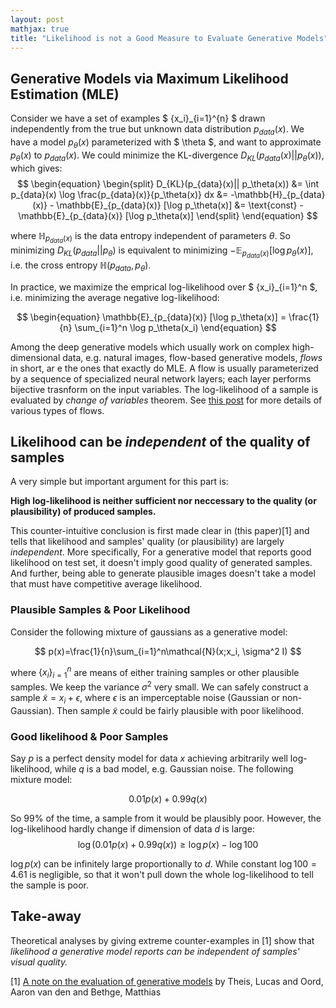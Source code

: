 ```yaml
---
layout: post
mathjax: true
title: "Likelihood is not a Good Measure to Evaluate Generative Models"
---
```


## Generative Models via Maximum Likelihood Estimation (MLE)

Consider we have a set of examples $ \{x_i\}_{i=1}^{n} $ drawn independently from the true but unknown data distribution
 $p_{data}(x)$. We have a model $p_{\theta}(x)$ parameterized with $ \theta $,
  and want to approximate $p_\theta(x)$ to $p_{data}(x)$.
    We could minimize the KL-divergence $D_{KL}(p_{data}(x)|| p_\theta(x))$, which gives:
$$
\begin{equation}
\begin{split}
D_{KL}(p_{data}(x)|| p_\theta(x)) &= \int p_{data}(x) \log \frac{p_{data}(x)}{p_\theta(x)} dx
&= -\mathbb{H}_{p_{data}(x)} - \mathbb{E}_{p_{data}(x)} [\log p_\theta(x)]
&= \text{const} -  \mathbb{E}_{p_{data}(x)} [\log p_\theta(x)]
\end{split}
\end{equation}
$$

where $\mathbb{H}_{p_{data}(x)}$ is the data entropy independent of parameters $\theta$.
  So minimizing $D_{KL}(p_{data}|| p_\theta)$ is equivalent to minimizing 
   $-\mathbb{E}_{p_{data}(x)} [\log p_\theta(x)]$, i.e. the cross entropy $\mathbb{H}(p_{data}, p_\theta)$.  

In practice, we maximize the emprical log-likelihood over $ \{x_i\}_{i=1}^n $, i.e. minimizing the average negative log-likelihood:

$$
\begin{equation}
\mathbb{E}_{p_{data}(x)} [\log p_\theta(x)] = \frac{1}{n} \sum_{i=1}^n \log p_\theta(x_i)
\end{equation}
$$

Among the deep generative models which usually work on complex high-dimensional data, e.g. natural images, flow-based generative models, *flows* in short, ar e the ones that exactly do MLE.  A flow is usually parameterized by a sequence of specialized neural network layers; each layer performs bijective trasnform on the input variables. The log-likelihood of a sample is evaluated by *change of variables* theorem. See [this post](https://lilianweng.github.io/lil-log/2018/10/13/flow-based-deep-generative-models.html#change-of-variable-theorem) for more details of various types of flows.



## Likelihood can be *independent* of the quality of samples

A very simple but important argument for this part is:

**High log-likelihood is neither sufficient nor neccessary to the quality (or plausibility) of produced samples.** 

This counter-intuitive conclusion is first made clear in (this paper)[1] and tells that likelihood and samples' quality (or plausibility) are largely *independent*. More specifically, For a generative model that reports good likelihood on test set, it doesn't imply good quality of generated samples. And further, being able to generate plausible images doesn't take a model that must have competitive average likelihood. 

### Plausible Samples & Poor Likelihood

Consider the following mixture of gaussians as a generative model:

$$
p(x)=\frac{1}{n}\sum_{i=1}^n\mathcal{N}(x;x_i, \sigma^2 I)
$$

where $\{x_i\}_{i=1}^n$ are means of either training samples or other plausible samples. We  keep the variance $\sigma^2$ very small.  We can safely construct a sample $\tilde{x}=x_i + \epsilon$, where $\epsilon$ is an imperceptable noise (Gaussian or non-Gaussian). Then sample $\tilde{x}$ could be fairly plausible with poor likelihood.

### Good likelihood & Poor Samples
Say $p$ is a perfect density model for data $x$ achieving arbitrarily well log-likelihood, while $q$ is a bad model, e.g. Gaussian noise.
The following mixture model:

$$
0.01 p(x) + 0.99 q(x)
$$

So $99\%$ of the time, a sample from it would be plausibly poor.  However, the log-likelihood hardly change if dimension 
of data $d$ is large:
$$
\log (0.01 p(x) + 0.99 q(x)) \geq \log p(x) - \log 100
$$

$\log p(x)$ can be infinitely large proportionally to $d$.  While constant $\log 100 = 4.61$ is negligible, so that it 
won't pull down the whole log-likelihood to tell the sample is poor.


## Take-away
Theoretical analyses by giving extreme counter-examples in [1] show that *likelihood a generative model reports
 can be independent of samples' visual quality.*



[1] [A note on the evaluation of generative models](https://arxiv.org/pdf/1511.01844.pdf) by Theis, Lucas and Oord, Aaron van den and Bethge, Matthias


